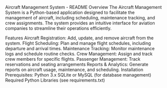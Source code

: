 Aircraft Management System - README
Overview
The Aircraft Management System is a Python-based application designed to facilitate the management of aircraft, including scheduling, maintenance tracking, and crew assignments. The system provides an intuitive interface for aviation companies to streamline their operations efficiently.

Features
Aircraft Registration: Add, update, and remove aircraft from the system.
Flight Scheduling: Plan and manage flight schedules, including departure and arrival times.
Maintenance Tracking: Monitor maintenance logs and schedule routine checks.
Crew Management: Assign and track crew members for specific flights.
Passenger Management: Track reservations and seating arrangements
Reports & Analytics: Generate reports on aircraft usage, maintenance, and scheduling.
Installation
Prerequisites:
Python 3.x
SQLite or MySQL (for database management)
Required Python Libraries (see requirements.txt)
